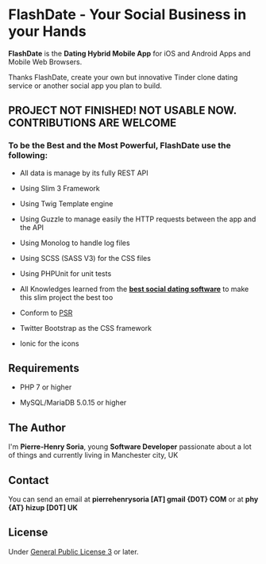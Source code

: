 # FlashDate - Your Social Business in your Hands

**FlashDate** is the **Dating Hybrid Mobile App** for iOS and Android Apps and Mobile Web Browsers.

Thanks FlashDate, create your own but innovative Tinder clone dating service or another social app you plan to build.

## PROJECT NOT FINISHED! NOT USABLE NOW. CONTRIBUTIONS ARE WELCOME


### To be the Best and the Most Powerful, FlashDate use the following:

- All data is manage by its fully REST API

- Using Slim 3 Framework

- Using Twig Template engine

- Using Guzzle to manage easily the HTTP requests between the app and the API

- Using Monolog to handle log files

- Using SCSS (SASS V3) for the CSS files

- Using PHPUnit for unit tests

- All Knowledges learned from the **[best social dating software](http://ph7cms.com/startup-kit-social-business/)** to make this slim project the best too

- Conform to [PSR](http://www.php-fig.org/psr/)

- Twitter Bootstrap as the CSS framework

- Ionic for the icons


## Requirements

- PHP 7 or higher

- MySQL/MariaDB 5.0.15 or higher


## The Author

I'm **Pierre-Henry Soria**, young **Software Developer** passionate about a lot of things and currently living in Manchester city, UK


## Contact

You can send an email at **pierrehenrysoria [AT] gmail {D0T} COM** or at **phy {AT} hizup [D0T] UK**


## License

Under [General Public License 3](http://www.gnu.org/licenses/gpl.html) or later.
